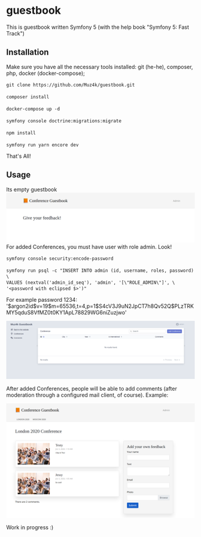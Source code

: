 # guestbook
This is guestbook written Symfony 5 (with the help book "Symfony 5: Fast Track")

## Installation
Make sure you have all the necessary tools installed: git (he-he), composer, php, docker (docker-compose);

```   
git clone https://github.com/Muz4k/guestbook.git

composer install

docker-compose up -d

symfony console doctrine:migrations:migrate

npm install

symfony run yarn encore dev
```
That's All!

## Usage
Its empty guestbook
![main](./public/images/main.png)
For added Conferences, you must have user with role admin.
Look!
```
symfony console security:encode-password

symfony run psql -c "INSERT INTO admin (id, username, roles, password) \
VALUES (nextval('admin_id_seq'), 'admin', '[\"ROLE_ADMIN\"]', \
'<password with eclipsed $>')"
```

For example password 1234:
'\$argon2id\$v=19\$m=65536,t=4,p=1\$S4cV3J9uN2JpCT7h8Qv52Q\$PLzTRKMY5qduS8VfMZ0t0KY1ApL78829WG6niZuzjwo'

![admin](./public/images/admin.png)


After added Conferences, people will be able to add comments (after moderation through a configured mail client, of course).
Example:

![example](./public/images/conference.png)

Work in progress :)